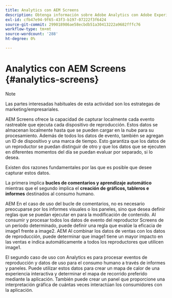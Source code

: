 ```yaml
---
title: Analytics con AEM Screens
description: Obtenga información sobre Adobe Analytics con Adobe Experience Manager Screens.
exl-id: cfb47e94-9f65-43f3-b197-07222f3f6424
source-git-commit: 299018986ae58ecbdb51a30413222a9682fffc76
workflow-type: tm+mt
source-wordcount: '288'
ht-degree: 0%

---
```


# Analytics con AEM Screens {#analytics-screens}

>[!NOTE]
>
>Las partes interesadas habituales de esta actividad son los estrategas de marketing/empresariales.

AEM Screens ofrece la capacidad de capturar localmente cada evento rastreable que ejecuta cada dispositivo de reproducción. Estos datos se almacenan localmente hasta que se pueden cargar en la nube para su procesamiento. Además de todos los datos de evento, también se agregan un ID de dispositivo y una marca de tiempo. Esto garantiza que los datos de un reproductor se puedan distinguir de otro y que los datos que se ejecuten en diferentes momentos del día se puedan evaluar por separado, si lo desea.

Existen dos razones fundamentales por las que es posible que desee capturar estos datos.

La primera implica **bucles de comentarios y aprendizaje automático** mientras que el segundo implica el **creación de gráficos, tableros e informes** destinados al consumo humano.

AEM En el caso de uso del bucle de comentarios, no es necesario preocuparse por los informes visuales o los paneles, sino que desea definir reglas que se puedan ejecutar en para la modificación de contenido. Al consumir y procesar todos los datos de evento del reproductor Screens de un periodo determinado, puede definir una regla que evalúe la eficacia de image1 frente a image2. AEM Al combinar los datos de ventas con los datos de reproducción, puede determinar que image1 tiene un mayor impacto en las ventas e indica automáticamente a todos los reproductores que utilicen image1.

El segundo caso de uso con Analytics es para procesar eventos de reproducción y datos de uso para el consumo humano a través de informes y paneles.
Puede utilizar estos datos para crear un mapa de calor de una experiencia interactiva y determinar el mapa de recorrido preferido mediante la aplicación. También puede crear un panel que proporcione una interpretación gráfica de cuántas veces interactúan los consumidores con la aplicación.

